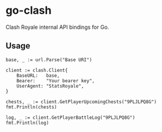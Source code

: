 # go-clash

Clash Royale internal API bindings for Go.

## Usage

```
base, _ := url.Parse("Base URI")

client := clash.Client{
    BaseURL:   base,
    Bearer:    "Your bearer key",
    UserAgent: "StatsRoyale",
}

chests, _ := client.GetPlayerUpcomingChests("9PLJLPQ8G")
fmt.Println(chests)

log, _ := client.GetPlayerBattleLog("9PLJLPQ8G")
fmt.Println(log)
```